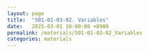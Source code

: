 ```yaml
---
layout: page
title:  "S01-01-03-02. Variables"
date:   2025-03-01 10:00:00 +0900
permalink: /materials/S01-01-03-02_Variables
categories: materials
---
```


